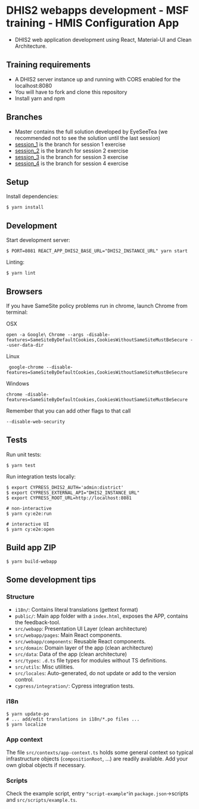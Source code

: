 # DHIS2 webapps development - MSF training - HMIS Configuration App

-   DHIS2 web application development using React, Material-UI and Clean Architecture.

## Training requirements 

-   A DHIS2 server instance up and running with CORS enabled for the localhost:8080
-   You will have to fork and clone this repository
-   Install yarn and npm

## Branches

-   Master contains the full solution developed by EyeSeeTea (we recommended not to see the solution until the last session)
-   [session_1](https://github.com/EyeSeeTea/MSF-training-DHIS2-webapps-development/tree/session_1) is the branch for session 1 exercise
-   [session_2](https://github.com/EyeSeeTea/MSF-training-DHIS2-webapps-development/tree/session_2) is the branch for session 2 exercise 
-   [session_3](https://github.com/EyeSeeTea/MSF-training-DHIS2-webapps-development/tree/session3) is the branch for session 3 exercise 
-   [session_4](https://github.com/EyeSeeTea/MSF-training-DHIS2-webapps-development/tree/session_4) is the branch for session 4 exercise

## Setup

Install dependencies:

```
$ yarn install
```

## Development

Start development server:

```
$ PORT=8081 REACT_APP_DHIS2_BASE_URL="DHIS2_INSTANCE_URL" yarn start
```

Linting:

```
$ yarn lint
```

## Browsers

If you have SameSite policy problems run in chrome, launch Chrome from terminal:

OSX
```
open -a Google\ Chrome --args -disable-features=SameSiteByDefaultCookies,CookiesWithoutSameSiteMustBeSecure --user-data-dir
```

Linux
```
 google-chrome --disable-features=SameSiteByDefaultCookies,CookiesWithoutSameSiteMustBeSecure
```

Windows
```
chrome -disable-features=SameSiteByDefaultCookies,CookiesWithoutSameSiteMustBeSecure
```

Remember that you can add other flags to that call 

`--disable-web-security`

## Tests

Run unit tests:

```
$ yarn test
```

Run integration tests locally:

```
$ export CYPRESS_DHIS2_AUTH='admin:district'
$ export CYPRESS_EXTERNAL_API="DHIS2_INSTANCE_URL"
$ export CYPRESS_ROOT_URL=http://localhost:8081

# non-interactive
$ yarn cy:e2e:run

# interactive UI
$ yarn cy:e2e:open
```

## Build app ZIP

```
$ yarn build-webapp
```

## Some development tips

### Structure

-   `i18n/`: Contains literal translations (gettext format)
-   `public/`: Main app folder with a `index.html`, exposes the APP, contains the feedback-tool.
-   `src/webapp`: Presentation UI Layer (clean architecture)
-   `src/webapp/pages`: Main React components.
-   `src/webapp/components`: Reusable React components.
-   `src/domain`: Domain layer of the app (clean architecture)
-   `src/data`: Data of the app (clean architecture)
-   `src/types`: `.d.ts` file types for modules without TS definitions.
-   `src/utils`: Misc utilities.
-   `src/locales`: Auto-generated, do not update or add to the version control.
-   `cypress/integration/`: Cypress integration tests.

### i18n

```
$ yarn update-po
# ... add/edit translations in i18n/*.po files ...
$ yarn localize
```

### App context

The file `src/contexts/app-context.ts` holds some general context so typical infrastructure objects (`compositionRoot`, ...) are readily available. Add your own global objects if necessary.

### Scripts

Check the example script, entry `"script-example"`in `package.json`->scripts and `src/scripts/example.ts`.
